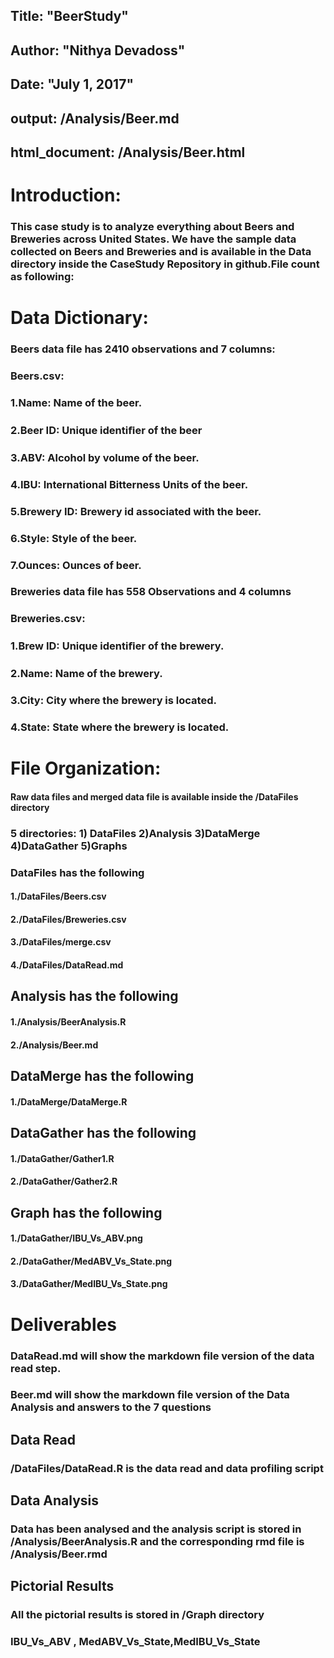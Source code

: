 ##   Title: "BeerStudy"
##   Author: "Nithya Devadoss"
##   Date: "July 1, 2017"
##   output: /Analysis/Beer.md
##   html_document: /Analysis/Beer.html


# Introduction:

### This case study is to analyze everything about Beers and Breweries across United States. We have the sample data collected on Beers and Breweries and is available in the Data directory inside the CaseStudy Repository in github.File count as following:

# Data Dictionary:
### Beers data file has 2410 observations and 7 columns: 

### Beers.csv: 
### 1.Name: Name of the beer. 
### 2.Beer ID: Unique identiﬁer of the beer
### 3.ABV: Alcohol by volume of the beer. 
### 4.IBU: International Bitterness Units of the beer. 
### 5.Brewery ID: Brewery id associated with the beer. 
### 6.Style: Style of the beer. 
### 7.Ounces: Ounces of beer.

### Breweries data file has 558 Observations and 4 columns

### Breweries.csv: 
### 1.Brew ID: Unique identiﬁer of the brewery. 
### 2.Name: Name of the brewery. 
### 3.City: City where the brewery is located. 
### 4.State: State where the brewery is located.

# File Organization:
#### Raw data files and merged data file is available inside the /DataFiles directory 

### 5 directories: 1) DataFiles 2)Analysis 3)DataMerge 4)DataGather 5)Graphs
### DataFiles has the following 
#### 1./DataFiles/Beers.csv
#### 2./DataFiles/Breweries.csv
#### 3./DataFiles/merge.csv
#### 4./DataFiles/DataRead.md

## Analysis has the following 
#### 1./Analysis/BeerAnalysis.R
#### 2./Analysis/Beer.md

## DataMerge has the following 
#### 1./DataMerge/DataMerge.R

## DataGather has the following 
#### 1./DataGather/Gather1.R
#### 2./DataGather/Gather2.R

## Graph has the following 
#### 1./DataGather/IBU_Vs_ABV.png
#### 2./DataGather/MedABV_Vs_State.png
#### 3./DataGather/MedIBU_Vs_State.png

# Deliverables
### DataRead.md will show the markdown file version of the data read step.
### Beer.md will show the markdown file version of the Data Analysis and answers to the 7 questions

## Data Read
### /DataFiles/DataRead.R is the data read and data profiling script

## Data Analysis
### Data has been analysed and the analysis script is stored in /Analysis/BeerAnalysis.R and the corresponding rmd file is /Analysis/Beer.rmd

## Pictorial Results
### All the pictorial results is stored in /Graph directory
### IBU_Vs_ABV , MedABV_Vs_State,MedIBU_Vs_State
